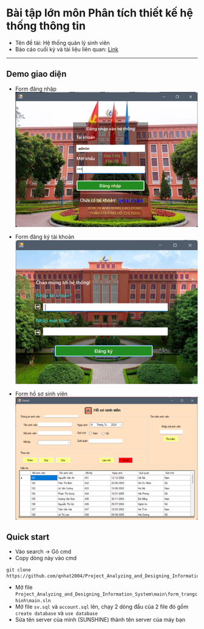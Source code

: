 # Bài tập lớn môn Phân tích thiết kế hệ thống thông tin
- Tên đề tài: Hệ thống quản lý sinh viên
- Báo cáo cuối kỳ và tài liệu liên quan: [Link](https://drive.google.com/drive/folders/1dTjtBEfGEJeXr4PoeIMJpjeUoDU7dvOR?usp=drive_link)
---

## Demo giao diện
- Form đăng nhập
![Form đăng nhập](images/dangnhap.png)

- Form đăng ký tài khoản
![Form đăng ký tài khoản](images/dangky.png)

- Form hồ sơ sinh viên
![Form hồ sơ sinh viên](images/hoso.png)

## Quick start
- Vào search -> Gõ cmd
- Copy dòng này vào cmd
  
```
git clone https://github.com/qnhat2004/Project_Analyzing_and_Designing_Information_System.git
```

- Mở file `Project_Analyzing_and_Designing_Information_System\main\form_trangchinh\main.sln`
- Mở file `sv.sql` và `account.sql` lên, chạy 2 dòng đầu của 2 file đó gồm `create database` và `use database`
- Sửa tên server của mình (SUNSHINE) thành tên server của máy bạn
